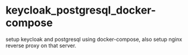 # keycloak_postgresql_docker-compose
setup keycloak and postgresql using docker-compose, also setup nginx reverse proxy on that server.
